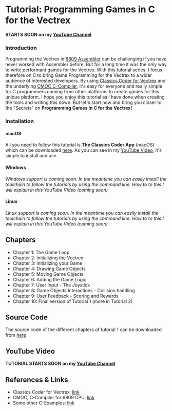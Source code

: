 # Tutorial: Programming Games in C for the Vectrex

**STARTS SOON on my [YouTube Channel](https://www.youtube.com/watch?v=m5Gxzj2xb2M&list=PLP6u_67PQGuHlz8J7U2Y6oUv05O_74D2w)**


### Introduction
Programming the Vectrex in [6809 Assembler](http://vide.malban.de/help/vectrex-tutorial-ii) can be challenging if you have never worked with Assembler before.
But for a long time it was the only way to write performant games for the Vectrex.
With this tutorial series, I focus therefore on C to bring Game Programming for the Vectrex to a wider audience
of interested developers. By using [Classics Coder for Vectrex](http://www.classicscoder.com/classics-coder-vec.html) and the underlying [CMOC C-Compiler](https://www.github.com/rogerboesch/cmoc-classics-coder), it's easy for everyone
and really simple for C programmers coming from other platforms to create games for this unique platform.
I hope you enjoy this tutorial as I have done when creating the tools and writing this down.
But let's start now and bring you closer to the "Secrets" on **Programming Games in C for the Vectrex!**


### Installation

#### macOS
All you need to follow this tutorial is **The Classics Coder App** (macOS) which can be downloaded [here](https://raw.githubusercontent.com/rogerboesch/vectrex-dev/master/tools/Classics_Coder_for_Vectrex-Latest.tar.gz).
As you can see in my [YouTube Video](https://www.youtube.com/watch?v=m5Gxzj2xb2M&list=PLP6u_67PQGuHlz8J7U2Y6oUv05O_74D2w), it's simple to install and use.


#### Windows
*Windows support is coming soon. In the meantime you can easily install the toolchain to follow the tutorials by using the command line.
How to to this I will explain in this YouTube Video (coming soon)*


#### Linux
*Linux support is coming soon. In the meantime you can easily install the toolchain to follow the tutorials by using the command line.
How to to this I will explain in this YouTube Video (coming soon)*


## Chapters

* Chapter 1: The Game Loop
* Chapter 2: Initializing the Vectrex
* Chapter 3: Initializing your Game
* Chapter 4: Drawing Game Objects
* Chapter 5: Moving Game Objects
* Chapter 6: Adding the Game Logic
* Chapter 7: User Input - The Joystick 
* Chapter 8: Game Objects Interactions - Collision handling
* Chapter 9: User Feedback - Scoring and Rewards
* Chapter 10: Final version of Tutorial 1 (more in Tutorial 2)


## Source Code

The source code of the different chapters of tutorial 1 can be downloaded from [here](/tutorial)


## YouTube Video

**TUTORIAL STARTS SOON on my [YouTube Channel](https://www.youtube.com/watch?v=m5Gxzj2xb2M&list=PLP6u_67PQGuHlz8J7U2Y6oUv05O_74D2w)**



## References & Links

* Classics Coder for Vectrex: [link](http://www.classicscoder.com/classics-coder-vec.html)
* CMOC, C-Compiler for 6809 CPU: [link](https://www.github.com/rogerboesch/cmoc-classics-coder)
* Some other C-Examples: [link](https://github.com/rogerboesch/vectrex-dev/tree/master/samples) 
